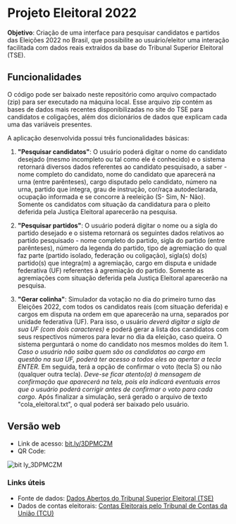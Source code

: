 # Projeto Eleitoral 2022

**Objetivo**: Criação de uma interface para pesquisar candidatos e partidos das Eleições 2022 no Brasil, que possibilite ao usuário/eleitor uma interação facilitada com dados
reais extraídos da base do Tribunal Superior Eleitoral (TSE).

## Funcionalidades

O código pode ser baixado neste repositório como arquivo compactado (zip) para ser executado na máquina local. Esse arquivo zip contém as bases de dados mais recentes
disponibilizadas no site do TSE para candidatos e coligações, além dos dicionários de dados que explicam cada uma das variáveis presentes.

A aplicação desenvolvida possui três funcionalidades básicas:

1) **"Pesquisar candidatos"**: O usuário poderá digitar o nome do candidato desejado (mesmo incompleto ou tal como ele é conhecido) e o sistema retornará diversos dados
referentes ao candidato pesquisado, a saber - nome completo do candidato, nome do candidato que aparecerá na urna (entre parênteses), cargo disputado pelo candidato,
número na urna, partido que integra, grau de instrução, cor/raça autodeclarada, ocupação informada e se concorre à reeleição (S- Sim, N- Não). Somente os candidatos com
situação da candidatura para o pleito deferida pela Justiça Eleitoral aparecerão na pesquisa.

2) **"Pesquisar partidos"**: O usuário poderá digitar o nome ou a sigla do partido desejado e o sistema retornará os seguintes dados relativos ao partido pesquisado - nome
completo do partido, sigla do partido (entre parênteses), número da legenda do partido, tipo de agremiação do qual faz parte (partido isolado, federação ou coligação), 
sigla(s) do(s) partido(s) que integra(m) a agremiação, cargo em disputa e unidade federativa (UF) referentes à agremiação do partido. Somente as agremiações com situação
deferida pela Justiça Eleitoral aparecerão na pesquisa.

3) **"Gerar colinha"**: Simulador da votação no dia do primeiro turno das Eleições 2022, com todos os candidatos reais (com situação deferida) e cargos em disputa na
ordem em que aparecerão na urna, separados por unidade federativa (UF). Para isso, o usuário *deverá digitar a sigla de sua UF (com dois caracteres)* e poderá gerar a
lista dos candidatos com seus respectivos números para levar no dia da eleição, caso queira. O sistema perguntará o nome do candidato nos mesmos moldes do item 1. *Caso o 
usuário não saiba quem são os candidatos ao cargo em questão na sua UF, poderá ter acesso a todos eles ao apertar a tecla ENTER.* Em seguida, terá a opção de confirmar o 
voto (tecla S) ou não (qualquer outra tecla). *Deve-se ficar atento(a) à mensagem de confirmação que aparecerá na tela, pois ela indicará eventuais erros que o usuário
poderá corrigir antes de confirmar o voto para cada cargo.* Após finalizar a simulação, será gerado o arquivo de texto "cola_eleitoral.txt", o qual poderá ser baixado
pelo usuário.

## Versão web

- Link de acesso: [bit.ly/3DPMCZM](https://colab.research.google.com/drive/1IX0ff54QBk7KxcmrUliChf7s7P5PhQLR)
- QR Code:
  
![bit ly_3DPMCZM](https://user-images.githubusercontent.com/90117229/192120316-8f157fee-5f5a-4589-a528-891303f8ef31.png)

### Links úteis

- Fonte de dados: [Dados Abertos do Tribunal Superior Eleitoral (TSE)](https://dadosabertos.tse.jus.br/dataset/candidatos-2022)
- Dados de contas eleitorais: [Contas Eleitorais pelo Tribunal de Contas da União (TCU)](https://contasirregulares.tcu.gov.br)

